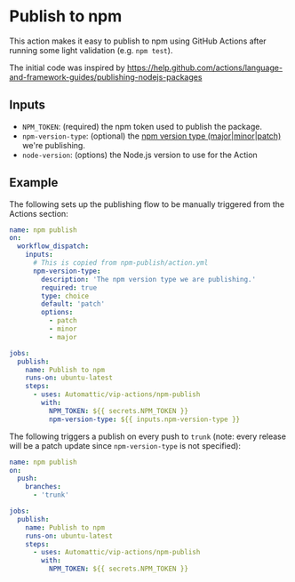 # Publish to npm

This action makes it easy to publish to npm using GitHub Actions after running some light validation (e.g. `npm test`).

The initial code was inspired by https://help.github.com/actions/language-and-framework-guides/publishing-nodejs-packages

## Inputs

* `NPM_TOKEN`: (required) the npm token used to publish the package.
* `npm-version-type`: (optional) the [npm version type (major|minor|patch)](https://docs.npmjs.com/cli/v8/commands/npm-version) we're publishing.
* `node-version`: (options) the Node.js version to use for the Action

## Example

The following sets up the publishing flow to be manually triggered from the Actions section:

```yaml
name: npm publish
on:
  workflow_dispatch:
    inputs:
      # This is copied from npm-publish/action.yml
      npm-version-type:
        description: 'The npm version type we are publishing.'
        required: true
        type: choice
        default: 'patch'
        options:
          - patch
          - minor
          - major

jobs:
  publish:
    name: Publish to npm
    runs-on: ubuntu-latest
    steps:
      - uses: Automattic/vip-actions/npm-publish
        with:
          NPM_TOKEN: ${{ secrets.NPM_TOKEN }}
          npm-version-type: ${{ inputs.npm-version-type }}
```

The following triggers a publish on every push to `trunk` (note: every release will be a patch update since `npm-version-type` is not specified):

```yaml
name: npm publish
on:
  push:
    branches:
      - 'trunk'

jobs:
  publish:
    name: Publish to npm
    runs-on: ubuntu-latest
    steps:
      - uses: Automattic/vip-actions/npm-publish
        with:
          NPM_TOKEN: ${{ secrets.NPM_TOKEN }}
```
